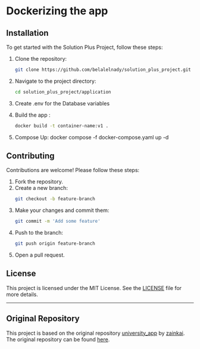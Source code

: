 # Dockerizing the app


## Installation

To get started with the Solution Plus Project, follow these steps:

1. Clone the repository:
    ```bash
    git clone https://github.com/belalelnady/solution_plus_project.git
    ```

2. Navigate to the project directory:
    ```bash
    cd solution_plus_project/application
    ```
3. Create .env for the Database variables

4.  Build the app :
    ```bash
    docker build -t container-name:v1 . 
    ```
5. Compose Up:
    docker compose -f docker-compose.yaml up  -d 


## Contributing

Contributions are welcome! Please follow these steps:

1. Fork the repository.
2. Create a new branch:
    ```bash
    git checkout -b feature-branch
    ```
3. Make your changes and commit them:
    ```bash
    git commit -m 'Add some feature'
    ```
4. Push to the branch:
    ```bash
    git push origin feature-branch
    ```
5. Open a pull request.

## License

This project is licensed under the MIT License. See the [LICENSE](LICENSE) file for more details.

---
## Original Repository

This project is based on the original repository [university_app](https://github.com/zainkai/university_app) by [zainkai](https://github.com/zainkai).
The original repository can be found [here](https://github.com/zainkai/university_app).

